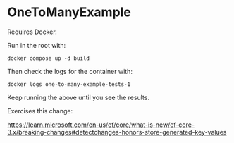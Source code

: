 # OneToManyExample

Requires Docker.

Run in the root with:

```script
docker compose up -d build
```

Then check the logs for the container with:

```script
docker logs one-to-many-example-tests-1
```

Keep running the above until you see the results.

Exercises this change:

https://learn.microsoft.com/en-us/ef/core/what-is-new/ef-core-3.x/breaking-changes#detectchanges-honors-store-generated-key-values
